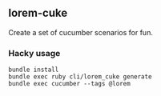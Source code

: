 ## lorem-cuke
Create a set of cucumber scenarios for fun.

### Hacky usage
```
bundle install
bundle exec ruby cli/lorem_cuke generate
bundle exec cucumber --tags @lorem
```
